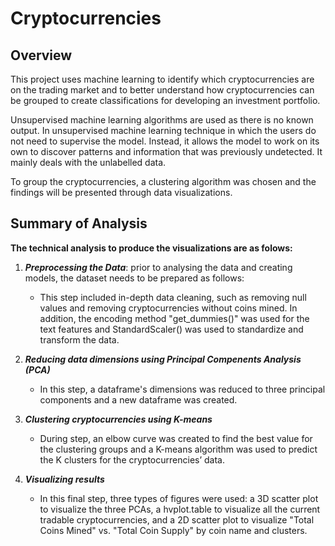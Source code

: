 # Cryptocurrencies

## Overview

This project uses machine learning to identify which cryptocurrencies are on the trading market and to better understand how cryptocurrencies can be grouped to create classifications for developing an investment portfolio. 

Unsupervised machine learning algorithms are used as there is no known output. In unsupervised machine learning technique in which the users do not need to supervise the model. Instead, it allows the model to work on its own to discover patterns and information that was previously undetected. It mainly deals with the unlabelled data.

To group the cryptocurrencies, a clustering algorithm was chosen and the findings will be presented through data visualizations. 

## Summary of Analysis

**The technical analysis to produce the visualizations are as folows:**

1.  ***Preprocessing the Data***: prior to analysing the data and creating models, the dataset needs to be prepared as follows:

    - This step included in-depth data cleaning, such as removing null values and removing cryptocurrencies without coins mined. In addition, the encoding method "get_dummies()" was used for the text features and StandardScaler() was used to standardize and transform the data.
    
2.  ***Reducing data dimensions using Principal Compenents Analysis (PCA)***
    - In this step, a dataframe's dimensions was reduced to three principal components and a new dataframe was created.

3.  ***Clustering cryptocurrencies using K-means***
    - During step, an elbow curve was created to find the best value for the clustering groups and a K-means algorithm was used to predict the K clusters for the cryptocurrencies’ data.

4. ***Visualizing results***
    - In this final step, three types of figures were used: a 3D scatter plot to visualize the three PCAs, a hvplot.table to visualize all the current tradable cryptocurrencies, and a 2D scatter plot to visualize "Total Coins Mined" vs. "Total Coin Supply" by coin name and clusters.
